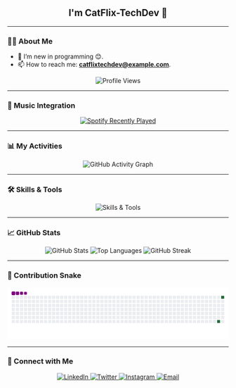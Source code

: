 <h2 align="center">I'm CatFlix-TechDev 👋</h2>

---

### 👨‍💻 About Me
- 🔭 I’m new in programming 😊.
- 📫 How to reach me: **catflixtechdev@example.com**.

<p align="center">
  <img src="https://komarev.com/ghpvc/?username=CatFlix-TechDev&color=blue&style=flat" alt="Profile Views" />
</p>

---

### 🎵 Music Integration
<p align="center">
  <a href="https://spotify-recently-played-readme.vercel.app/api?user=31faqyftcldgtcvn5fcmtsr67ph4&count=2">
    <img src="https://spotify-recently-played-readme.vercel.app/api?user=31faqyftcldgtcvn5fcmtsr67ph4&count=2" alt="Spotify Recently Played" />
  </a>
</p>

---

### 📊 My Activities
<p align="center">
  <img src="https://github-readme-activity-graph.vercel.app/graph?username=CatFlix-TechDev&theme=github-dark" alt="GitHub Activity Graph" />
</p>

---

### 🛠️ Skills & Tools
<p align="center">
  <img src="https://skillicons.dev/icons?i=python,javascript,react,nodejs,git,vscode" alt="Skills & Tools" />
</p>

---

### 📈 GitHub Stats
<p align="center">
  <img src="https://github-readme-stats.vercel.app/api?username=CatFlix-TechDev&show_icons=true&theme=radical" alt="GitHub Stats" />
  <img src="https://github-readme-stats.vercel.app/api/top-langs/?username=CatFlix-TechDev&layout=compact&theme=radical" alt="Top Languages" />
  <img src="https://github-readme-streak-stats.herokuapp.com/?user=CatFlix-TechDev&theme=radical" alt="GitHub Streak" />
</p>

---

### 🐍 Contribution Snake
<p align="center">
  <img src=https://github.com/CatFlix-TechDev/CatFlix-TechDev/blob/output/dist/github-contribution-grid-snake.gif" alt="Snake Animation" />
</p>

---

### 🤝 Connect with Me
<p align="center">
  <a href="https://linkedin.com/in/yourprofile" target="_blank">
    <img src="https://img.shields.io/badge/-LinkedIn-0077B5?style=flat&logo=linkedin&logoColor=white" alt="LinkedIn" />
  </a>
  <a href="https://twitter.com/yourhandle" target="_blank">
    <img src="https://img.shields.io/badge/-Twitter-1DA1F2?style=flat&logo=twitter&logoColor=white" alt="Twitter" />
  </a>
  <a href="https://instagram.com/yourhandle" target="_blank">
    <img src="https://img.shields.io/badge/-Instagram-E4405F?style=flat&logo=instagram&logoColor=white" alt="Instagram" />
  </a>
  <a href="mailto:youremail@example.com">
    <img src="https://img.shields.io/badge/-Email-D14836?style=flat&logo=gmail&logoColor=white" alt="Email" />
  </a>
</p>
